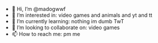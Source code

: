 - 👋 Hi, I’m @madogwwf
- 👀 I’m interested in: video games and animals and yt and tt
- 🌱 I’m currently learning: nothing im dumb TwT
- 💞️ I’m looking to collaborate on: video games
- 📫 How to reach me: pm me

<!---
madogwwf/madogwwf is a ✨ special ✨ repository because its `README.md` (this file) appears on your GitHub profile.
You can click the Preview link to take a look at your changes.
--->
